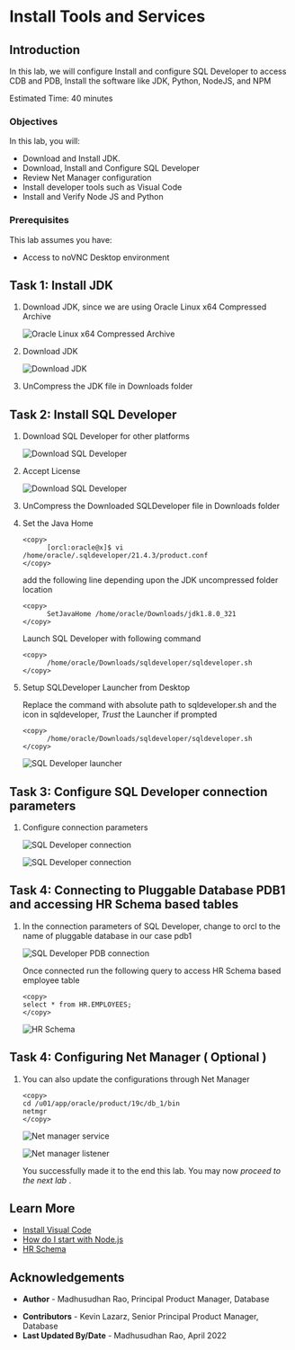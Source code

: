 # Install Tools and Services

## Introduction

In this lab, we will configure Install and configure SQL Developer to access CDB and PDB, Install the software like JDK, Python, NodeJS, and NPM

Estimated Time: 40 minutes

### Objectives
 
In this lab, you will:
* Download and Install JDK. 
* Download, Install and Configure SQL Developer
* Review Net Manager configuration
* Install developer tools such as Visual Code
* Install and Verify Node JS and Python

### Prerequisites 
This lab assumes you have:

* Access to noVNC Desktop environment 
  
## Task 1: Install JDK 

1. Download JDK, since we are using Oracle Linux x64 Compressed Archive
 
      ![Oracle Linux x64 Compressed Archive](images/download-jdk-compressed.png "Oracle Linux x64 Compressed Archive") 
 
2. Download JDK

      ![Download JDK](images/download-jdk.png "Download JDK") 

3. UnCompress the JDK file in Downloads folder

## Task 2: Install SQL Developer

1. Download SQL Developer for other platforms 

      ![Download SQL Developer](images/download-sqldeveloper-otherpf.png "Download SQL Developer") 

2. Accept License

      ![Download SQL Developer](images/download-sqldeveloper.png "Download SQL Developer") 

3. UnCompress the Downloaded SQLDeveloper file in Downloads folder
   
4. Set the Java Home  

      ```
      <copy>
            [orcl:oracle@x]$ vi /home/oracle/.sqldeveloper/21.4.3/product.conf
      </copy>
      ``` 
      add the following line depending upon the JDK uncompressed folder location
   
      ```
      <copy>
            SetJavaHome /home/oracle/Downloads/jdk1.8.0_321
      </copy>
      ``` 

      Launch SQL Developer with following command

      ```
      <copy>
            /home/oracle/Downloads/sqldeveloper/sqldeveloper.sh
      </copy>
      ``` 

5. Setup SQLDeveloper Launcher from Desktop

      Replace the command with absolute path to sqldeveloper.sh and the icon in sqldeveloper, *Trust* the Launcher if prompted

      ```
      <copy>
            /home/oracle/Downloads/sqldeveloper/sqldeveloper.sh
      </copy>
      ``` 

     ![SQL Developer launcher](images/sqldeveloper-launcher.png "SQL Developer launcher") 

## Task 3: Configure SQL Developer connection parameters

1. Configure connection parameters

      ![SQL Developer connection](images/sqldeveloper-connection.png "SQL Developer connection") 

      ![SQL Developer connection](images/sqldeveloper-connection-properties.png "SQL Developer connection") 

## Task 4: Connecting to Pluggable Database PDB1 and accessing HR Schema based tables

1. In the connection parameters of SQL Developer, change to orcl to the name of pluggable database in our case pdb1

      ![SQL Developer PDB connection](images/sqldev-pdb1.png "SQL Developer PDB connection") 

      Once connected run the following query to access HR Schema based employee table
  
      ```
      <copy>
      select * from HR.EMPLOYEES;
      </copy>
      ``` 

      ![HR Schema](images/hr-schema.png "HR Schema") 

## Task 4: Configuring Net Manager ( Optional )

1. You can also update the configurations through Net Manager 

      ```
      <copy>
      cd /u01/app/oracle/product/19c/db_1/bin
      netmgr
      </copy>
      ``` 

      ![Net manager service](images/netmgr-service.png "Net manager service") 

      ![Net manager listener](images/netmgr-listener.png "Net manager service") 

 
   You successfully made it to the end this lab. You may now  *proceed to the next lab* .  

## Learn More

* [Install Visual Code](https://blogs.oracle.com/wim/post/installing-visual-studio-code-on-oracle-linux-7) 
* [How do I start with Node.js](https://nodejs.org/en/docs/guides/getting-started-guide/) 
* [HR Schema](https://docs.oracle.com/en/database/oracle/oracle-database/12.2/comsc/HR-sample-schema-table-descriptions.html) 

## Acknowledgements

- **Author** - Madhusudhan Rao, Principal Product Manager, Database
* **Contributors** - Kevin Lazarz, Senior Principal Product Manager, Database 
* **Last Updated By/Date** -  Madhusudhan Rao, April 2022 
